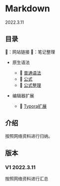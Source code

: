# Markdown 

2022.3.11

## 目录

 🍔：网站链接	🧊：笔记整理

* 原生语法

  * 🧊 [普通语法](./notes/原生语法/普通语法.md)
  * 🧊 [公式](./notes/原生语法/公式.md)
  * 🍔 [公式整理](https://1024th.github.io/MathJax_Tutorial_CN/#/)
* 编辑器扩展
  * 🧊 [Typora扩展](./notes/编辑器扩展/Typora扩展.md)


## 介绍

按照网络资料进行归纳。

## 版本

### V1 2022.3.11

按照网络资料进行汇总